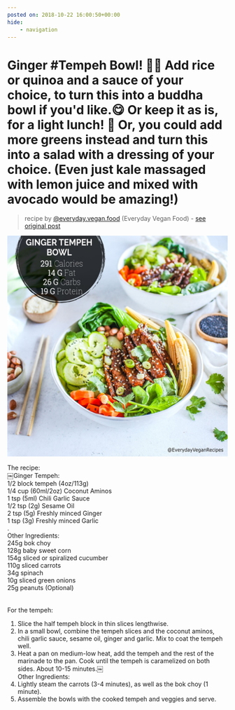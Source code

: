 ```yaml
---
posted on: 2018-10-22 16:00:50+00:00
hide:
    - navigation
---
```


# Ginger #Tempeh Bowl! 🥒😍 Add rice or quinoa and a sauce of your choice, to turn this into a buddha bowl if you'd like.😋 Or keep it as is, for a light lunch! 🌿 Or, you could add more greens instead and turn this into a salad with a dressing of your choice. (Even just kale massaged with lemon juice and mixed with avocado would be amazing!) ⠀ 

> recipe by [@everyday.vegan.food](https://www.instagram.com/everyday.vegan.food/) 
(Everyday Vegan Food) - [see original post](https://instagram.com/p/BpPceYPFYdz)

![](../img/everyday.vegan.food_22-10-2018_1610.png)

The recipe:⠀  
￼Ginger Tempeh:⠀  
1/2 block tempeh (4oz/113g) ⠀  
1/4 cup (60ml/2oz) Coconut Aminos⠀  
1 tsp (5ml) Chili Garlic Sauce⠀  
1/2 tsp (2g) Sesame Oil⠀  
2 tsp (5g) Freshly minced Ginger⠀  
1 tsp (3g) Freshly minced Garlic⠀  
.⠀  
Other Ingredients:⠀  
245g bok choy⠀  
128g baby sweet corn⠀  
154g sliced or spiralized cucumber⠀  
110g sliced carrots⠀  
34g spinach⠀  
10g sliced green onions⠀  
25g peanuts (Optional)⠀  
⠀  
⠀  
For the tempeh:⠀  
1. Slice the half tempeh block in thin slices lengthwise.⠀  
2. In a small bowl, combine the tempeh slices and the coconut aminos, chili garlic sauce, sesame oil, ginger and garlic. Mix to coat the tempeh well. ⠀  
3. Heat a pan on medium-low heat, add the tempeh and the rest of the marinade to the pan. Cook until the tempeh is caramelized on both sides. About 10-15 minutes.￼⠀  
Other Ingredients:⠀  
1. Lightly steam the carrots (3-4 minutes), as well as the bok choy (1 minute).⠀  
2. Assemble the bowls with the cooked tempeh and veggies and serve.⠀   